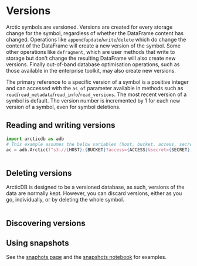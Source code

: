 # Versions

Arctic symbols are versioned. Versions are created for every storage change for the symbol, regardless of whether the
DataFrame content has changed.  Operations like `append`/`update`/`write`/`delete` which do change the content of the
DataFrame will create a new version of the symbol.  Some other operations like `defragment`, which are user methods that
write to storage but don't change the resulting DataFrame will also create new versions.  Finally out-of-band database
optimisation operations, such as those available in the enterprise toolkit, may also create new versions.

The primary reference to a specific version of a symbol is a positive integer and can accessed with the `as_of` parameter
available in methods such as `read`/`read_metadata`/`read_info`/`read_versions`.  The most recent version of a symbol is
default.  The version number is incremented by 1 for each new version of a symbol, even for symbol deletions.

## Reading and writing versions


``` py linenums="1"
import arcticdb as adb
# This example assumes the below variables (host, bucket, access, secret) are validly set
ac = adb.Arctic(f"s3://{HOST}:{BUCKET}?access={ACCESS}&secret={SECRET})



```

## Deleting versions

ArcticDB is designed to be a versioned database, as such, versions of the data are normally kept.  However, you can discard
versions, either as you go, individually, or by deleting the whole symbol.

``` py linenums="1"
```

## Discovering versions


## Using snapshots

See the [snaphots page](snapshots.md) and the [snapshots notebook](/notebooks/ArcticDB_demo_snapshots.md) for examples.